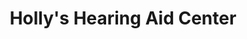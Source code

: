 ---
title: "Holly's Hearing Aid Center"
url: /ashtabula/hollys-hearing-aid-center/
shop: Hörgeräte
---